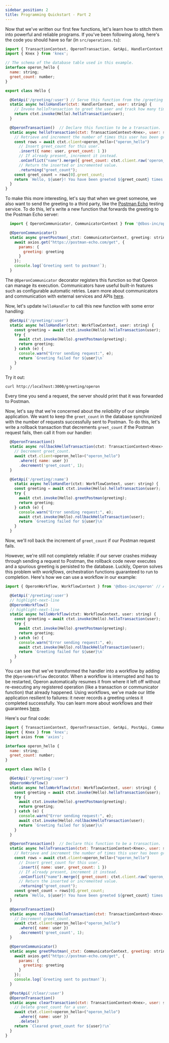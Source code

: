 ```yaml
---
sidebar_position: 2
title: Programming Quickstart - Part 2
---
```


Now that we've written our first few functions, let's learn how to stitch them into powerful and reliable programs.
If you've been following along, here's the code you should have so far (in `src/operations.ts`):

```javascript
import { TransactionContext, OperonTransaction, GetApi, HandlerContext } from '@dbos-inc/operon'
import { Knex } from 'knex';

// The schema of the database table used in this example.
interface operon_hello {
  name: string;
  greet_count: number;
}

export class Hello {

  @GetApi('/greeting/:user') // Serve this function from the /greeting endpoint with 'user' as a path parameter
  static async helloHandler(ctxt: HandlerContext, user: string) {
    // Invoke helloTransaction to greet the user and track how many times they've been greeted.
    return ctxt.invoke(Hello).helloTransaction(user);
  }

  @OperonTransaction()  // Declare this function to be a transaction.
  static async helloTransaction(ctxt: TransactionContext<Knex>, user: string) {
    // Retrieve and increment the number of times this user has been greeted.
    const rows = await ctxt.client<operon_hello>("operon_hello")
      // Insert greet_count for this user.
      .insert({ name: user, greet_count: 1 })
      // If already present, increment it instead.
      .onConflict("name").merge({ greet_count: ctxt.client.raw('operon_hello.greet_count + 1') })
      // Return the inserted or incremented value.
      .returning("greet_count");               
    const greet_count = rows[0].greet_count;
    return `Hello, ${user}! You have been greeted ${greet_count} times.\n`;
  }
}

```

To make this more interesting, let's say that when we greet someone, we also want to send the greeting to a third party, like the [Postman Echo](https://postman-echo.com/) testing service.
To do this, let's write a new function that forwards the greeting to the Postman Echo server:

```javascript
  import { OperonCommunicator, CommunicatorContext } from '@dbos-inc/operon' // Add these to your imports

  @OperonCommunicator()
  static async greetPostman(_ctxt: CommunicatorContext, greeting: string) {
    await axios.get("https://postman-echo.com/get", {
      params: {
        greeting: greeting
      }
    });
    console.log(`Greeting sent to postman!`);
  }
```

The `@OperonCommunicator` decorator registers this function so that Operon can manage its execution.
Communicators have useful built-in features such as configurable automatic retries.
Learn more about communicators and communication with external services and APIs [here](../tutorials/communicator-tutorial).

Now, let's update `helloHandler` to call this new function with some error handling:

```javascript
  @GetApi('/greeting/:user')
  static async helloHandler(ctxt: WorkflowContext, user: string) {
    const greeting = await ctxt.invoke(Hello).helloTransaction(user);
    try {
      await ctxt.invoke(Hello).greetPostman(greeting);
      return greeting;
    } catch (e) {
      console.warn("Error sending request:", e);
      return `Greeting failed for ${user}\n`
    }
  }
```

Try it out:

```bash
curl http://localhost:3000/greeting/operon
```

Every time you send a request, the server should print that it was forwarded to Postman.

Now, let's say that we're concerned about the _reliability_ of our simple application.
We want to keep the `greet_count` in the database synchronized with the number of requests successfully sent to Postman.
To do this, let's write a rollback transaction that decrements `greet_count` if the Postman request fails, then call it from our handler:

```javascript
  @OperonTransaction()
  static async rollbackHelloTransaction(ctxt: TransactionContext<Knex>, user: string) {
    // Decrement greet_count.
    await ctxt.client<operon_hello>("operon_hello")
      .where({ name: user })
      .decrement('greet_count', 1);
  }

  @GetApi('/greeting/:name')
    static async helloHandler(ctxt: WorkflowContext, user: string) {
    const greeting = await ctxt.invoke(Hello).helloTransaction(user);
    try {
      await ctxt.invoke(Hello).greetPostman(greeting);
      return greeting;
    } catch (e) {
      console.warn("Error sending request:", e);
      await ctxt.invoke(Hello).rollbackHelloTransaction(user);
      return `Greeting failed for ${user}\n`
    }
  }
```

Now, we'll roll back the increment of `greet_count` if our Postman request fails.

However, we're still not completely reliable: if our server crashes midway through sending a request to Postman, the rollback code never executes and a spurious greeting is persisted to the database.
Luckily, Operon solves this problem with _workflows_, orchestration functions guaranteed to run to completion.
Here's how we can use a workflow in our example:

```javascript
import { OperonWorkflow, WorkflowContext } from '@dbos-inc/operon' // Add these to your imports

  @GetApi('/greeting/:user')
  // highlight-next-line
  @OperonWorkflow()
  // highlight-next-line
  static async helloWorkflow(ctxt: WorkflowContext, user: string) {
    const greeting = await ctxt.invoke(Hello).helloTransaction(user);
    try {
      await ctxt.invoke(Hello).greetPostman(greeting);
      return greeting;
    } catch (e) {
      console.warn("Error sending request:", e);
      await ctxt.invoke(Hello).rollbackHelloTransaction(user);
      return `Greeting failed for ${user}\n`
    }
  }
```

You can see that we've transformed the handler into a workflow by adding the `@OperonWorkflow` decorator.
When a workflow is interrupted and has to be restarted, Operon automatically resumes it from where it left off without re-executing any registered operation (like a transaction or communicator function) that already happened.
Using workflows, we've made our little application resilient to failures: it never records a greeting unless it completed successfully.
You can learn more about workflows and their guarantees [here](../tutorials/workflow-tutorial).

Here's our final code:

```javascript
import { TransactionContext, OperonTransaction, GetApi, PostApi, CommunicatorContext, OperonCommunicator, OperonWorkflow, WorkflowContext } from '@dbos-inc/operon'
import { Knex } from 'knex';
import axios from 'axios';

interface operon_hello {
  name: string;
  greet_count: number;
}

export class Hello {

  @GetApi('/greeting/:user')
  @OperonWorkflow()
  static async helloWorkflow(ctxt: WorkflowContext, user: string) {
    const greeting = await ctxt.invoke(Hello).helloTransaction(user);
    try {
      await ctxt.invoke(Hello).greetPostman(greeting);
      return greeting;
    } catch (e) {
      console.warn("Error sending request:", e);
      await ctxt.invoke(Hello).rollbackHelloTransaction(user);
      return `Greeting failed for ${user}\n`
    }
  }

  @OperonTransaction()  // Declare this function to be a transaction.
  static async helloTransaction(ctxt: TransactionContext<Knex>, user: string) {
    // Retrieve and increment the number of times this user has been greeted.
    const rows = await ctxt.client<operon_hello>("operon_hello")
      // Insert greet_count for this user.
      .insert({ name: user, greet_count: 1 })
      // If already present, increment it instead.
      .onConflict("name").merge({ greet_count: ctxt.client.raw('operon_hello.greet_count + 1') })
      // Return the inserted or incremented value.
      .returning("greet_count");
    const greet_count = rows[0].greet_count;
    return `Hello, ${user}! You have been greeted ${greet_count} times.\n`;
  }

  @OperonTransaction()
  static async rollbackHelloTransaction(ctxt: TransactionContext<Knex>, user: string) {
    // Decrement greet_count.
    await ctxt.client<operon_hello>("operon_hello")
      .where({ name: user })
      .decrement('greet_count', 1);
  }

  @OperonCommunicator()
  static async greetPostman(_ctxt: CommunicatorContext, greeting: string) {
    await axios.get("https://postman-echo.com/get", {
      params: {
        greeting: greeting
      }
    });
    console.log(`Greeting sent to postman!`);
  }

  @PostApi('/clear/:user')
  @OperonTransaction()
  static async clearTransaction(ctxt: TransactionContext<Knex>, user: string) {
    // Delete greet_count for a user.
    await ctxt.client<operon_hello>("operon_hello")
      .where({ name: user })
      .delete()
    return `Cleared greet_count for ${user}!\n`
  }
}
```